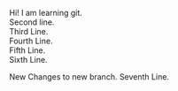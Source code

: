 Hi! I am learning git.\
Second line.\
Third Line.\
Fourth Line.\
Fifth Line.\
Sixth Line.

New Changes to new branch.
Seventh Line.